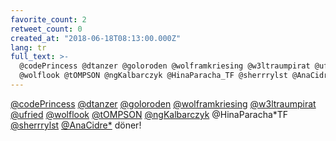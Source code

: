```yaml
---
favorite_count: 2
retweet_count: 0
created_at: "2018-06-18T08:13:00.000Z"
lang: tr
full_text: >-
  @codePrincess @dtanzer @goloroden @wolframkriesing @w3ltraumpirat @ufried
  @wolflook @tOMPSON @ngKalbarczyk @HinaParacha_TF @sherrrylst @AnaCidre_ döner!
---
```


[@codePrincess](https://twitter.com/codePrincess)
[@dtanzer](https://twitter.com/dtanzer)
[@goloroden](https://twitter.com/goloroden)
[@wolframkriesing](https://twitter.com/wolframkriesing)
[@w3ltraumpirat](https://twitter.com/w3ltraumpirat)
[@ufried](https://twitter.com/ufried) [@wolflook](https://twitter.com/wolflook)
[@tOMPSON](https://twitter.com/tOMPSON)
[@ngKalbarczyk](https://twitter.com/ngKalbarczyk) @HinaParacha*TF
[@sherrrylst](https://twitter.com/sherrrylst)
[@AnaCidre*](https://twitter.com/AnaCidre_) döner!
